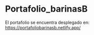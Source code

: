 # Portafolio_barinasB
El portafolio se encuentra desplegado en: https://portafoliobarinasb.netlify.app/
